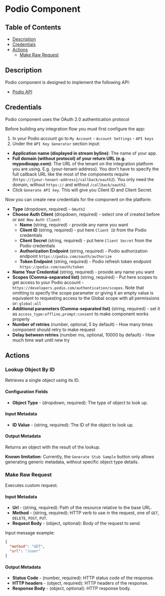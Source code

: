 # Podio Component

## Table of Contents

* [Description](#description)
* [Credentials](#credentials)
* [Actions](#actions)
  * [Make Raw Request](#make-raw-request)

## Description

Podio component is designed to implement the following API:
- [Podio API](https://developers.podio.com/)

## Credentials

Podio component uses the OAuth 2.0 authentication protocol

Before building any integration flow you must first configure the app:
1. In your Podio account go to `My Account` - `Account Settings` - `API keys`
2. Under the `API Key Generator` section input:
- **Application name (displayed in stream byline)**: The name of your app.
- **Full domain (without protocol) of your return URL (e.g. mypodioapp.com)**: The URL of the tenant on the integration platform you are using. E.g. {your-tenant-address}. You don't have to specify the full callback URL like the most of the components require (`https://{your-tenant-address}/callback/oauth2`). You only need the domain, without `https://` and without `/callback/oauth2`.
- Click `Generate API key`. This will give you Client ID and Client Secret.

Now you can create new credentials for the component on the platform:
* **Type** (dropdown, required) - `OAuth2`
* **Choose Auth Client** (dropdown, required) - select one of created before or `Add New Auth Client`:
  * **Name** (string, required) - provide any name you want
  * **Client ID** (string, required) - put here `Client ID` from the Podio credentials
  * **Client Secret** (string, required) - put here `Client Secret` from the Podio credentials
  * **Authorization Endpoint** (string, required) - Podio authorization endpoint `https://podio.com/oauth/authorize`
  * **Token Endpoint** (string, required) - Podio refresh token endpoint `https://podio.com/oauth/token`
* **Name Your Credential** (string, required) - provide any name you want
* **Scopes (Comma-separated list)** (string, required) - Put here scopes to get access to your Podio account - `https://developers.podio.com/authentication/scopes`. Note that omitting to specify the scope parameter or giving it an empty value is equivalent to requesting access to the Global scope with all permissions or: `global:all`
* **Additional parameters (Comma-separated list)** (string, required) - set it as `access_type:offline,prompt:consent` to make component works properly
* **Number of retries** (number, optional, 5 by default) - How many times component should retry to make request 
* **Delay between retries** (number ms, optional, 10000 by default) - How much time wait until new try

## Actions 

### Lookup Object By ID

Retrieves a single object using its ID.

#### Configuration Fields

- **Object Type** - (dropdown, required): The type of object to look up.

#### Input Metadata

- **ID Value** - (string, required): The ID of the object to look up.

#### Output Metadata

Returns an object with the result of the lookup.

**Known limitation**: Currently, the `Generate Stub Sample` button only allows generating generic metadata, without specific object type details.

### Make Raw Request 

Executes custom request.

#### Input Metadata

* **Url** - (string, required): Path of the resource relative to the base URL.
* **Method** - (string, required): HTTP verb to use in the request, one of `GET`, `DELETE`, `POST`, `PUT`.
* **Request Body** - (object, optional): Body of the request to send.

Input message example:
```json
{
  "method": "GET",
  "url": "/user"
}
```

#### Output Metadata

* **Status Code** - (number, required): HTTP status code of the response.
* **HTTP headers** - (object, required): HTTP headers of the response.
* **Response Body** - (object, optional): HTTP response body.
